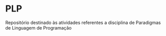 # PLP
Repositório destinado às atividades referentes a disciplina de Paradigmas de Linguagem de Programação
